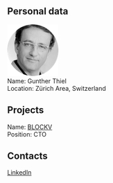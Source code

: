 ## Personal data
![Gunther Thiel photo](../people/photo/gunther_thiel.png)  
Name: Gunther Thiel    
Location:  Zürich Area, Switzerland  
## Projects 
Name: [BLOCKV](../projects/blockv.md)  
Position: CTO  
## Contacts
[LinkedIn](https://www.linkedin.com/in/guntherthiel/)   
